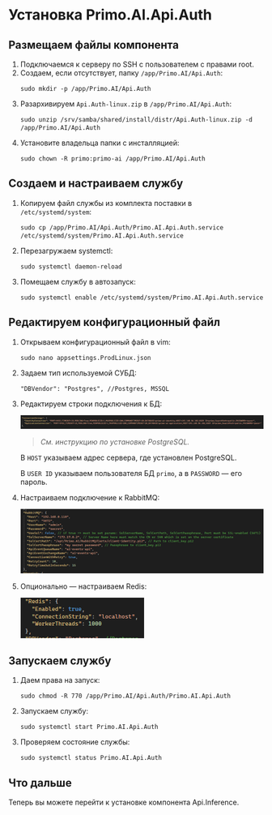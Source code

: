 # Установка Primo.AI.Api.Auth


## Размещаем файлы компонента

1. Подключаемся к серверу по SSH с пользователем с правами root. 
1. Создаем, если отсутствует, папку `/app/Primo.AI/Api.Auth`:
   ```
   sudo mkdir -p /app/Primo.AI/Api.Auth
   ```
1. Разархивируем `Api.Auth-linux.zip` в `/app/Primo.AI/Api.Auth`:	
   ```
   sudo unzip /srv/samba/shared/install/distr/Api.Auth-linux.zip -d /app/Primo.AI/Api.Auth
   ```
1. Установите владельца папки с инсталляцией:
   ```
   sudo chown -R primo:primo-ai /app/Primo.AI/Api.Auth
   ```

## Создаем и настраиваем службу
	 
1. Копируем файл службы из комплекта поставки в `/etc/systemd/system`:
   ```
   sudo cp /app/Primo.AI/Api.Auth/Primo.AI.Api.Auth.service /etc/systemd/system/Primo.AI.Api.Auth.service
   ```
1. Перезагружаем systemctl:
   ```
   sudo systemctl daemon-reload	
   ```
1. Помещаем службу в автозапуск:	
   ```
   sudo systemctl enable /etc/systemd/system/Primo.AI.Api.Auth.service
   ```
	

## Редактируем конфигурационный файл

1. Открываем конфигурационный файл в vim:
   ```
   sudo nano appsettings.ProdLinux.json
   ```
1. Задаем тип используемой СУБД:
    ```
    "DBVendor": "Postgres", //Postgres, MSSQL
    ```
 1. Редактируем строки подключения к БД:

    ![](<../../../../.gitbook/assets1/primo-ai/install/auth/auth-1.png>)
   
    > *Cм. инструкцию по установке PostgreSQL.*

    В `HOST` указываем адрес сервера, где установлен PostgreSQL.	

    В `USER ID` указываем пользователя БД `primo`, а в `PASSWORD` — его пароль.

1. Настраиваем подключение к RabbitMQ:

   ![](<../../../../.gitbook/assets1/primo-ai/install/auth/auth-2.png>)

1. Опционально — настраиваем Redis:
 
   ![](<../../../../.gitbook/assets1/primo-ai/install/auth/auth-3.png>)


## Запускаем службу

1. Даем права на запуск:

   ```
   sudo chmod -R 770 /app/Primo.AI/Api.Auth/Primo.AI.Api.Auth
   ```
1. Запускаем службу:
   ```
   sudo systemctl start Primo.AI.Api.Auth
   ```
1. Проверяем состояние службы:
   ```
   sudo systemctl status Primo.AI.Api.Auth
   ```

## Что дальше

Теперь вы можете перейти к установке компонента Api.Inference.
